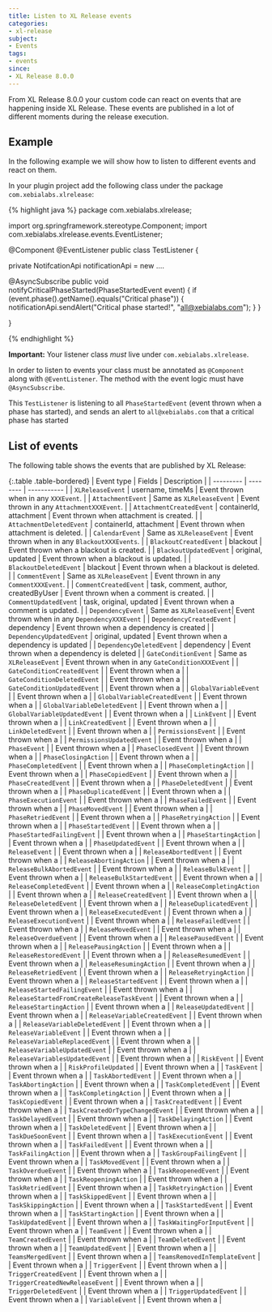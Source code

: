 ```yaml
---
title: Listen to XL Release events
categories:
- xl-release
subject:
- Events
tags:
- events
since:
- XL Release 8.0.0
---
```


From XL Release 8.0.0 your custom code can react on events that are happening inside XL Release. These events are published in a lot of different moments during the release execution.

## Example

In the following example we will show how to listen to different events and react on them.

In your plugin project add the following class under the package `com.xebialabs.xlrelease`:

{% highlight java %}
package com.xebialabs.xlrelease;

import org.springframework.stereotype.Component;
import com.xebialabs.xlrelease.events.EventListener;

@Component
@EventListener
public class TestListener {

  private NotifcationApi notificationApi = new ....

  @AsyncSubscribe
  public void notifyCriticalPhaseStarted(PhaseStartedEvent event) {
    if (event.phase().getName().equals("Critical phase")) {
      notificationApi.sendAlert("Critical phase started!", "all@xebialabs.com");
    }
  }

}

{% endhighlight %}

**Important:** Your listener class *must* live under `com.xebialabs.xlrelease`.

In order to listen to events your class must be annotated as `@Component` along with `@EventListener`. The method with the event logic must have `@AsyncSubscribe`.

This `TestListener` is listening to all `PhaseStartedEvent` (event thrown when a phase has started), and sends an alert to `all@xebialabs.com` that a critical phase has started


## List of events

The following table shows the events that are published by XL Release:

{:.table .table-bordered}
| Event type | Fields | Description |
| --------- | -------- | ----------- |
| `XLReleaseEvent`      | username, timeMs | Event thrown when in any `XXXEvent`. |
| `AttachmentEvent`      | Same as `XLReleaseEvent` | Event thrown in any `AttachmentXXXEvent`. |
| `AttachmentCreatedEvent`      | containerId, attachment | Event thrown when attachment is created. |
| `AttachmentDeletedEvent`      | containerId, attachment | Event thrown when attachment is deleted. |
| `CalendarEvent`      |  Same as `XLReleaseEvent` | Event thrown when in any `BlackoutXXXEvents`. |
| `BlackoutCreatedEvent`      | blackout | Event thrown when a blackout is created. |
| `BlackoutUpdatedEvent`      | original, updated | Event thrown when a blackout is updated. |
| `BlackoutDeletedEvent`      | blackout | Event thrown when a blackout is deleted. |
| `CommentEvent`      | Same as `XLReleaseEvent` | Event thrown in any `CommentXXXEvent`. |
| `CommentCreatedEvent`      | task, comment, author, createdByUser | Event thrown when a comment is created. |
| `CommentUpdatedEvent`      | task, original, updated | Event thrown when a comment is updated. |
| `DependencyEvent` | Same as `XLReleaseEvent`| Event thrown when in any `DependencyXXXEvent` |
| `DependencyCreatedEvent` | dependency | Event thrown when a dependency is created |
| `DependencyUpdatedEvent` | original, updated | Event thrown when a dependency is updated |
| `DependencyDeletedEvent` | dependency | Event thrown when a dependency is deleted |
| `GateConditionEvent` | Same as `XLReleaseEvent` | Event thrown when in any `GateConditionXXXEvent` |
| `GateConditionCreatedEvent` | | Event thrown when a |
| `GateConditionDeletedEvent` | | Event thrown when a |
| `GateConditionUpdatedEvent` | | Event thrown when a |
| `GlobalVariableEvent` | | Event thrown when a |
| `GlobalVariableCreatedEvent` | | Event thrown when a |
| `GlobalVariableDeletedEvent` | | Event thrown when a |
| `GlobalVariableUpdatedEvent` | | Event thrown when a |
| `LinkEvent` | | Event thrown when a |
| `LinkCreatedEvent` | | Event thrown when a |
| `LinkDeletedEvent` | | Event thrown when a |
| `PermissionsEvent` | | Event thrown when a |
| `PermissionsUpdatedEvent` | | Event thrown when a |
| `PhaseEvent` | | Event thrown when a |
| `PhaseClosedEvent` | | Event thrown when a |
| `PhaseClosingAction` | | Event thrown when a |
| `PhaseCompletedEvent` | | Event thrown when a |
| `PhaseCompletingAction` | | Event thrown when a |
| `PhaseCopiedEvent` | | Event thrown when a |
| `PhaseCreatedEvent` | | Event thrown when a |
| `PhaseDeletedEvent` | | Event thrown when a |
| `PhaseDuplicatedEvent` | | Event thrown when a |
| `PhaseExecutionEvent` | | Event thrown when a |
| `PhaseFailedEvent` | | Event thrown when a |
| `PhaseMovedEvent` | | Event thrown when a |
| `PhaseRetriedEvent` | | Event thrown when a |
| `PhaseRetryingAction` | | Event thrown when a |
| `PhaseStartedEvent` | | Event thrown when a |
| `PhaseStartedFailingEvent` | | Event thrown when a |
| `PhaseStartingAction` | | Event thrown when a |
| `PhaseUpdatedEvent` | | Event thrown when a |
| `ReleaseEvent` | | Event thrown when a |
| `ReleaseAbortedEvent` | | Event thrown when a |
| `ReleaseAbortingAction` | | Event thrown when a |
| `ReleaseBulkAbortedEvent` | | Event thrown when a |
| `ReleaseBulkEvent` | | Event thrown when a |
| `ReleaseBulkStartedEvent` | | Event thrown when a |
| `ReleaseCompletedEvent` | | Event thrown when a |
| `ReleaseCompletingAction` | | Event thrown when a |
| `ReleaseCreatedEvent` | | Event thrown when a |
| `ReleaseDeletedEvent` | | Event thrown when a |
| `ReleaseDuplicatedEvent` | | Event thrown when a |
| `ReleaseExecutedEvent` | | Event thrown when a |
| `ReleaseExecutionEvent` | | Event thrown when a |
| `ReleaseFailedEvent` | | Event thrown when a |
| `ReleaseMovedEvent` | | Event thrown when a |
| `ReleaseOverdueEvent` | | Event thrown when a |
| `ReleasePausedEvent` | | Event thrown when a |
| `ReleasePausingAction` | | Event thrown when a |
| `ReleaseRestoredEvent` | | Event thrown when a |
| `ReleaseResumedEvent` | | Event thrown when a |
| `ReleaseResumingAction` | | Event thrown when a |
| `ReleaseRetriedEvent` | | Event thrown when a |
| `ReleaseRetryingAction` | | Event thrown when a |
| `ReleaseStartedEvent` | | Event thrown when a |
| `ReleaseStartedFailingEvent` | | Event thrown when a |
| `ReleaseStartedFromCreateReleaseTaskEvent` | | Event thrown when a |
| `ReleaseStartingAction` | | Event thrown when a |
| `ReleaseUpdatedEvent` | | Event thrown when a |
| `ReleaseVariableCreatedEvent` | | Event thrown when a |
| `ReleaseVariableDeletedEvent` | | Event thrown when a |
| `ReleaseVariableEvent` | | Event thrown when a |
| `ReleaseVariableReplacedEvent` | | Event thrown when a |
| `ReleaseVariableUpdatedEvent` | | Event thrown when a |
| `ReleaseVariablesUpdatedEvent` | | Event thrown when a |
| `RiskEvent` | | Event thrown when a |
| `RiskProfileUpdated` | | Event thrown when a |
| `TaskEvent` | | Event thrown when a |
| `TaskAbortedEvent` | | Event thrown when a |
| `TaskAbortingAction` | | Event thrown when a |
| `TaskCompletedEvent` | | Event thrown when a |
| `TaskCompletingAction` | | Event thrown when a |
| `TaskCopiedEvent` | | Event thrown when a |
| `TaskCreatedEvent` | | Event thrown when a |
| `TaskCreatedOrTypeChangedEvent` | | Event thrown when a |
| `TaskDelayedEvent` | | Event thrown when a |
| `TaskDelayingAction` | | Event thrown when a |
| `TaskDeletedEvent` | | Event thrown when a |
| `TaskDueSoonEvent` | | Event thrown when a |
| `TaskExecutionEvent` | | Event thrown when a |
| `TaskFailedEvent` | | Event thrown when a |
| `TaskFailingAction` | | Event thrown when a |
| `TaskGroupFailingEvent` | | Event thrown when a |
| `TaskMovedEvent` | | Event thrown when a |
| `TaskOverdueEvent` | | Event thrown when a |
| `TaskReopenedEvent` | | Event thrown when a |
| `TaskReopeningAction` | | Event thrown when a |
| `TaskRetriedEvent` | | Event thrown when a |
| `TaskRetryingAction` | | Event thrown when a |
| `TaskSkippedEvent` | | Event thrown when a |
| `TaskSkippingAction` | | Event thrown when a |
| `TaskStartedEvent` | | Event thrown when a |
| `TaskStartingAction` | | Event thrown when a |
| `TaskUpdatedEvent` | | Event thrown when a |
| `TaskWaitingForInputEvent` | | Event thrown when a |
| `TeamEvent` | | Event thrown when a |
| `TeamCreatedEvent` | | Event thrown when a |
| `TeamDeletedEvent` | | Event thrown when a |
| `TeamUpdatedEvent` | | Event thrown when a |
| `TeamsMergedEvent` | | Event thrown when a |
| `TeamsRemovedInTemplateEvent` | | Event thrown when a |
| `TriggerEvent` | | Event thrown when a |
| `TriggerCreatedEvent` | | Event thrown when a |
| `TriggerCreatedNewReleaseEvent` | | Event thrown when a |
| `TriggerDeletedEvent` | | Event thrown when a |
| `TriggerUpdatedEvent` | | Event thrown when a |
| `VariableEvent` | | Event thrown when a |
